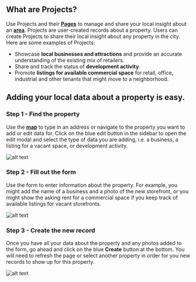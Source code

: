 ## What are Projects?

Use Projects and their [**Pages**](https://www.citiesense.com/projects/3287 "example of a project page") to manage and share your local insight about an [**area**](https://www.citiesense.com/docs/pages/02-Areas.md).
Projects are user-created records about a property. Users can create Projects to share their local insight about any property in the city. 
Here are some examples of Projects:
- Showcase **local businesses and attractions** and provide an accurate understanding of the existing mix of retailers. 
- Share and track the status of **development activity**.
- Promote **listings for available commercial space** for retail, office, industrial and other tenants that might move to a neighborhood.

## Adding your local data about a property is easy.

### Step 1 - Find the property
Use the [**map**](https://www.citiesense.com/cities/new-york-city "City Map") to type in an address or navigate to the property you want to add or edit data for. Click on the blue edit button in the sidebar to open the edit modal and select the type of data you are adding, i.e. a business, a listing for a vacant space, or development activity. 

![alt text](https://gifyu.com/images/ezgif.com-video-to-gif330f70.gif "Find the property you want to manage, and click the edit button.")

### Step 2 - Fill out the form
Use the form to enter information about the property. For example, you might add the name of a business and a photo of the new storefront, or you might show the asking rent for a commercial space if you keep track of available listings for vacant storefronts.

![alt text](https://gifyu.com/images/1w7j2j.gif "Fill out the form to add your local data.")

### Step 3 - Create the new record
Once you have all your data about the property and any photos added to the form, go ahead and click on the blue **Create** button at the bottom. You will need to refresh the page or select another property in order for you new records to show up for this property.

![alt text](https://gifyu.com/images/1w7j5h.gif "Refresh the page to see your new record.")

